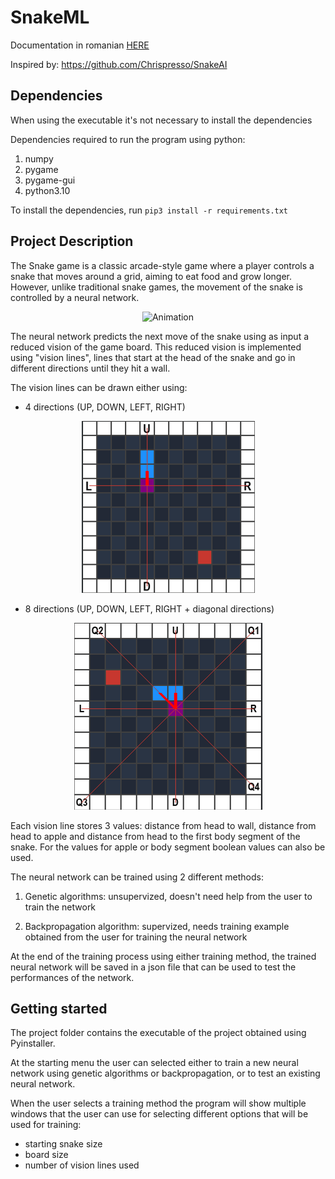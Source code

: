 # SnakeML
Documentation in romanian [HERE](readme/Doc.pdf)

Inspired by: https://github.com/Chrispresso/SnakeAI

## Dependencies
When using the executable it's not necessary to install the dependencies


Dependencies required to run the program using python:
1. numpy
2. pygame
3. pygame-gui
4. python3.10

To install the dependencies, run `pip3 install -r requirements.txt`



## Project Description
The Snake game is a classic arcade-style game where a player controls a snake that moves around a grid, aiming to eat food and grow longer. However, unlike traditional snake games, the movement of the snake is controlled by a neural network.

<p align="center">
  <img src="readme/animation.gif" alt="Animation">
</p>

The neural network predicts the next move of the snake using as input a reduced vision of the game board. This reduced vision is implemented using "vision lines", lines that start at the head of the snake and go in different directions until they hit a wall. 

The vision lines can be drawn either using:

* 4 directions (UP, DOWN, LEFT, RIGHT) 

<p align="center">
  <img src="readme/4.png" alt="4 Directions">
</p>

* 8 directions (UP, DOWN, LEFT, RIGHT + diagonal directions)

<p align="center">
  <img src="readme/8.png" alt="4 Directions">
</p>

Each vision line stores 3 values: distance from head to wall, distance from head to apple and distance from head to the first body segment of the snake.
For the values for apple or body segment boolean values can also be used.

The neural network can be trained using 2 different methods:
1. Genetic algorithms: unsupervized, doesn't need help from the user to train the network

2. Backpropagation algorithm: supervized, needs training example obtained from the user for training the neural network

At the end of the training process using either training method, the trained neural network will be saved in a json file that can be used to test the performances of the network.


## Getting started

The project folder contains the executable of the project obtained using Pyinstaller.

At the starting menu the user can selected either to train a new neural network using genetic algorithms or backpropagation, or to test an existing neural network.

When the user selects a training method the program will show multiple windows that the user can use for selecting different options that will be used for training:
* starting snake size
* board size
* number of vision lines used

